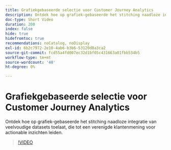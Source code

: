 ```yaml
---
title: Grafiekgebaseerde selectie voor Customer Journey Analytics
description: Ontdek hoe op grafiek-gebaseerde het stitching naadloze integratie van veelvoudige datasets toelaat, die tot een verenigde klantenmening voor actionable inzichten leiden.
doc-type: Short Video
duration: 200
index: false
hide: true
hidefromtoc: true
recommendations: noCatalog, noDisplay
exl-id: 6b2c7972-2e10-4ab6-b3b6-53120d8a3ca2
source-git-commit: fcd55a4fd007ec32d1bf05c431663a01fbb534b5
workflow-type: tm+mt
source-wordcount: '48'
ht-degree: 0%

---
```


# Grafiekgebaseerde selectie voor Customer Journey Analytics

Ontdek hoe op grafiek-gebaseerde het stitching naadloze integratie van veelvoudige datasets toelaat, die tot een verenigde klantenmening voor actionable inzichten leiden.

<!-- 62_S112_3442459_199_graphbased-stitching-for-customer-journey-analytics -->
>[!VIDEO](https://video.tv.adobe.com/v/3460222/?learn=on&enablevpops=true&captions=dut)
